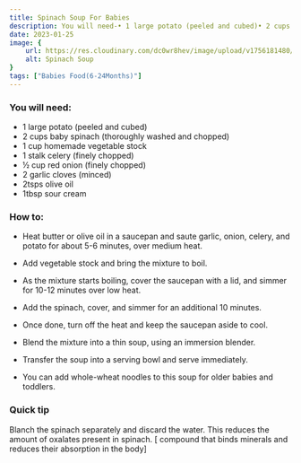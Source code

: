 ```yaml
---
title: Spinach Soup For Babies 
description: You will need-• 1 large potato (peeled and cubed)• 2 cups baby spinach (thoroughly washed and chopped)• 1 cup homemade vegetable stock• 1 stalk celery (finely chopped• ½ cup red onion (finely chopped)• 2  garlic cloves (minced)• 2tsps olive oil...
date: 2023-01-25
image: {
    url: https://res.cloudinary.com/dc0wr8hev/image/upload/v1756181480/Spinach_Soup_ihik4j.jpg ,
    alt: Spinach Soup 
}
tags: ["Babies Food(6-24Months)"]
---
```

### You will need:

- 1 large potato (peeled and cubed)
- 2 cups baby spinach (thoroughly washed and chopped)
- 1 cup homemade vegetable stock
- 1 stalk celery (finely chopped)
- ½ cup red onion (finely chopped)
- 2  garlic cloves (minced)
- 2tsps olive oil
- 1tbsp sour cream

### How to:

- Heat butter or olive oil in a saucepan and saute garlic, onion, celery, and potato for about 5-6 minutes, over medium heat.

- Add vegetable stock and bring the mixture to boil.

- As the mixture starts boiling, cover the saucepan with a lid, and simmer for 10-12 minutes over low heat.

- Add the spinach, cover, and simmer for an additional 10 minutes.

- Once done, turn off the heat and keep the saucepan aside to cool.

- Blend the mixture into a thin soup, using an immersion blender.

- Transfer the soup into a serving bowl and serve immediately.

- You can add whole-wheat noodles to this soup for older babies and toddlers.

### Quick tip 


Blanch the spinach separately and discard the water. This reduces the amount of oxalates present in spinach. [ compound that binds minerals and reduces their absorption in the body]
